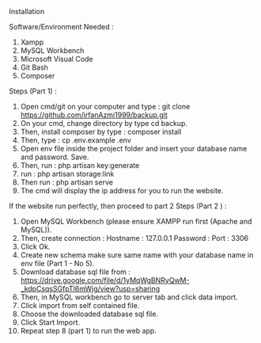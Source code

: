Installation

Software/Environment Needed :
1. Xampp
2. MySQL Workbench
3. Microsoft Visual Code
4. Git Bash
5. Composer

Steps (Part 1) :
1. Open cmd/git on your computer and type : git clone https://github.com/irfanAzmi1999/backup.git
2. On your cmd, change directory by type cd backup.
3. Then, install composer by type : composer install
4. Then, type : cp .env.example .env
5. Open env file inside the project folder and insert your database name and password. Save.
6. Then, run : php artisan key:generate
7. run : php artisan storage:link
8. Then run : php artisan serve
9. The cmd will display the ip address for you to run the website.

If the website run perfectly, then proceed to part 2
Steps (Part 2 ) :
1. Open MySQL Workbench (please ensure XAMPP run first (Apache and MySQL)).
2. Then, create connection :
    Hostname : 127.0.0.1
    Password :
    Port : 3306
3. Click Ok.
4. Create new schema make sure same name with your database name in env file (Part 1 - No 5). 
5. Download database sql file from : https://drive.google.com/file/d/1yMqWgBNRyQwM-_kdpCsqsSGfpTl6mWjg/view?usp=sharing
6. Then, in MySQL workbench go to server tab and click data import.
7. Click import from self contained file.
8. Choose the downloaded database sql file.
9. Click Start Import.
10. Repeat step 8 (part 1) to run the web app.


